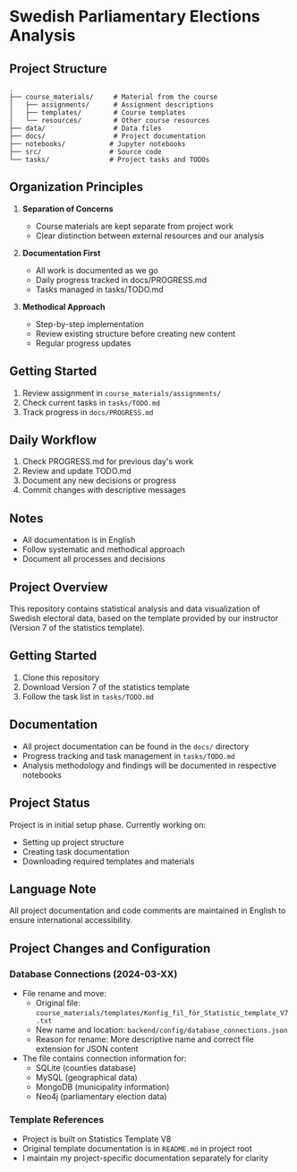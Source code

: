 # Swedish Parliamentary Elections Analysis

## Project Structure

```
.
├── course_materials/     # Material from the course
│   ├── assignments/      # Assignment descriptions
│   ├── templates/        # Course templates
│   └── resources/        # Other course resources
├── data/                 # Data files
├── docs/                 # Project documentation
├── notebooks/           # Jupyter notebooks
├── src/                 # Source code
└── tasks/               # Project tasks and TODOs
```

## Organization Principles

1. **Separation of Concerns**
   - Course materials are kept separate from project work
   - Clear distinction between external resources and our analysis

2. **Documentation First**
   - All work is documented as we go
   - Daily progress tracked in docs/PROGRESS.md
   - Tasks managed in tasks/TODO.md

3. **Methodical Approach**
   - Step-by-step implementation
   - Review existing structure before creating new content
   - Regular progress updates

## Getting Started

1. Review assignment in `course_materials/assignments/`
2. Check current tasks in `tasks/TODO.md`
3. Track progress in `docs/PROGRESS.md`

## Daily Workflow

1. Check PROGRESS.md for previous day's work
2. Review and update TODO.md
3. Document any new decisions or progress
4. Commit changes with descriptive messages

## Notes

- All documentation is in English
- Follow systematic and methodical approach
- Document all processes and decisions

## Project Overview
This repository contains statistical analysis and data visualization of Swedish electoral data, based on the template provided by our instructor (Version 7 of the statistics template).

## Getting Started
1. Clone this repository
2. Download Version 7 of the statistics template
3. Follow the task list in `tasks/TODO.md`

## Documentation
- All project documentation can be found in the `docs/` directory
- Progress tracking and task management in `tasks/TODO.md`
- Analysis methodology and findings will be documented in respective notebooks

## Project Status
Project is in initial setup phase. Currently working on:
- Setting up project structure
- Creating task documentation
- Downloading required templates and materials

## Language Note
All project documentation and code comments are maintained in English to ensure international accessibility.

## Project Changes and Configuration

### Database Connections (2024-03-XX)
- File rename and move:
  - Original file: `course_materials/templates/Konfig_fil_för_Statistic_template_V7.txt`
  - New name and location: `backend/config/database_connections.json`
  - Reason for rename: More descriptive name and correct file extension for JSON content
- The file contains connection information for:
  - SQLite (counties database)
  - MySQL (geographical data)
  - MongoDB (municipality information)
  - Neo4j (parliamentary election data)

### Template References
- Project is built on Statistics Template V8
- Original template documentation is in `README.md` in project root
- I maintain my project-specific documentation separately for clarity 